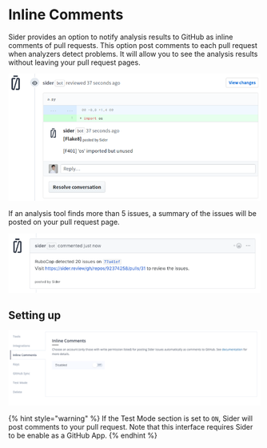 # Inline Comments

Sider provides an option to notify analysis results to GitHub as inline comments of pull requests. This option post comments to each pull request when analyzers detect problems. It will allow you to see the analysis results without leaving your pull request pages.

![Inline Comments Detail](../.gitbook/assets/inline-comments-detail.png)

If an analysis tool finds more than 5 issues, a summary of the issues will be posted on your pull request page.

![Inline Commetns Summary](../.gitbook/assets/inline-comments-summary.png)

## Setting up

![Inline Comments Settings](../.gitbook/assets/inline-comments-setting.png)

{% hint style="warning" %}
If the Test Mode section is set to `ON`, Sider will post comments to your pull request. Note that this interface requires Sider to be enable as a GitHub App.
{% endhint %}
